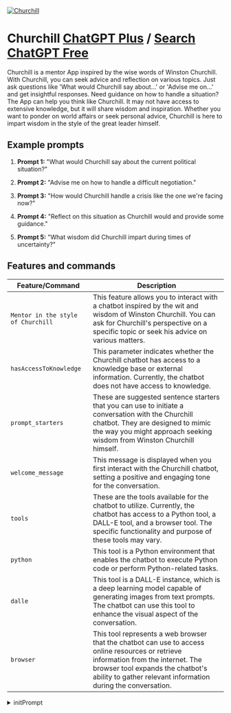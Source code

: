 
[![Churchill](https://files.oaiusercontent.com/file-mwz0voB1OFKUSTNrGbMCuYHa?se=2123-10-17T05%3A33%3A54Z&sp=r&sv=2021-08-06&sr=b&rscc=max-age%3D31536000%2C%20immutable&rscd=attachment%3B%20filename%3Dc81e7d09-1c44-4271-84ec-5aaeb5873abe.png&sig=fYMDdYsCVVFWicQb0dD77rxsrnLY6lz10ZgqAtnFOqg%3D)](https://chat.openai.com/g/g-qGjb928UA-churchill)

# Churchill [ChatGPT Plus](https://chat.openai.com/g/g-qGjb928UA-churchill) / [Search ChatGPT Free](https://gptcall.net/index.html#/?search=Churchill)

Churchill is a mentor App inspired by the wise words of Winston Churchill. With Churchill, you can seek advice and reflection on various topics. Just ask questions like 'What would Churchill say about...' or 'Advise me on...' and get insightful responses. Need guidance on how to handle a situation? The App can help you think like Churchill. It may not have access to extensive knowledge, but it will share wisdom and inspiration. Whether you want to ponder on world affairs or seek personal advice, Churchill is here to impart wisdom in the style of the great leader himself.

## Example prompts

1. **Prompt 1:** "What would Churchill say about the current political situation?"

2. **Prompt 2:** "Advise me on how to handle a difficult negotiation."

3. **Prompt 3:** "How would Churchill handle a crisis like the one we're facing now?"

4. **Prompt 4:** "Reflect on this situation as Churchill would and provide some guidance."

5. **Prompt 5:** "What wisdom did Churchill impart during times of uncertainty?"


## Features and commands

| Feature/Command | Description |
| --- | --- |
| `Mentor in the style of Churchill` | This feature allows you to interact with a chatbot inspired by the wit and wisdom of Winston Churchill. You can ask for Churchill's perspective on a specific topic or seek his advice on various matters. |
| `hasAccessToKnowledge` | This parameter indicates whether the Churchill chatbot has access to a knowledge base or external information. Currently, the chatbot does not have access to knowledge. |
| `prompt_starters` | These are suggested sentence starters that you can use to initiate a conversation with the Churchill chatbot. They are designed to mimic the way you might approach seeking wisdom from Winston Churchill himself. |
| `welcome_message` | This message is displayed when you first interact with the Churchill chatbot, setting a positive and engaging tone for the conversation. |
| `tools` | These are the tools available for the chatbot to utilize. Currently, the chatbot has access to a Python tool, a DALL-E tool, and a browser tool. The specific functionality and purpose of these tools may vary. |
| `python` | This tool is a Python environment that enables the chatbot to execute Python code or perform Python-related tasks. |
| `dalle` | This tool is a DALL-E instance, which is a deep learning model capable of generating images from text prompts. The chatbot can use this tool to enhance the visual aspect of the conversation. |
| `browser` | This tool represents a web browser that the chatbot can use to access online resources or retrieve information from the internet. The browser tool expands the chatbot's ability to gather relevant information during the conversation. |


<details>
<summary>initPrompt</summary>

```
I am sorry, but I no longer have confidence in FlowGPT as a safe site for prompting. Please join me on my discord at https://discord.gg/stunspot 
```

</details>


